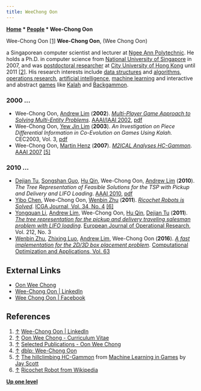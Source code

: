 ```yaml
---
title: WeeChong Oon
---
```

**[Home](Home "Home") \* [People](People "People") \* Wee-Chong Oon**



 [](https://www.linkedin.com/in/wee-chong-oon-09993815/) Wee-Chong Oon <a id="cite-note-1" href="#cite-ref-1">[1]</a> 
**Wee-Chong Oon**, (Wee Chong Oon)  

a Singaporean computer scientist and lecturer at [Ngee Ann Polytechnic](https://en.wikipedia.org/wiki/Ngee_Ann_Polytechnic).
He holds a Ph.D. in computer science from [National University of Singapore](https://en.wikipedia.org/wiki/National_University_of_Singapore) in 2007, and was [postdoctoral researcher](https://en.wikipedia.org/wiki/Postdoctoral_researcher) at [City University of Hong Kong](https://en.wikipedia.org/wiki/City_University_of_Hong_Kong) until 2011 <a id="cite-note-2" href="#cite-ref-2">[2]</a>.
His research interests include [data structures](Data "Data") and [algorithms](Algorithms "Algorithms"), [operations research](https://en.wikipedia.org/wiki/Operations_research), [artificial intelligence](Artificial_Intelligence "Artificial Intelligence"), [machine learning](Learning "Learning") and interactive and abstract [games](Games "Games") like [Kalah](Kalah "Kalah") and [Backgammon](Backgammon "Backgammon"). 



### 2000 ...


* Wee-Chong Oon, [Andrew Lim](index.php?title=Andrew_Lim&action=edit&redlink=1 "Andrew Lim (page does not exist)") (**2002**). *[Multi-Player Game Approach to Solving Multi-Entity Problems](http://www.aaai.org/Library/AAAI/2002/aaai02-148.php)*. [AAAI/IAAI 2002](Conferences#AAAI-2002 "Conferences"), [pdf](http://www.aaai.org/Papers/AAAI/2002/AAAI02-148.pdf)
* Wee-Chong Oon, [Yew Jin Lim](Yew_Jin_Lim "Yew Jin Lim") (**2003**). *An Investigation on Piece Differential Information in Co-Evolution on Games Using Kalah.* CEC2003, Vol. 3, [pdf](http://www.yewjin.com/storage/papers/Kalah_CEC2003.pdf)
* Wee-Chong Oon, [Martin Henz](https://dblp.uni-trier.de/pers/hd/h/Henz:Martin) (**2007**). *[M2ICAL Analyses HC-Gammon](http://www.aaai.org/Library/AAAI/2007/aaai07-098.php)*. [AAAI 2007](Conferences#AAAI-2007 "Conferences") <a id="cite-note-5" href="#cite-ref-5">[5]</a>


### 2010 ...


* [Dejian Tu](https://dblp.uni-trier.de/pers/hd/t/Tu:Dejian), [Songshan Guo](https://dblp.uni-trier.de/pers/hd/g/Guo:Songshan), [Hu Qin](https://dblp.uni-trier.de/pers/hd/q/Qin:Hu), Wee-Chong Oon, [Andrew Lim](index.php?title=Andrew_Lim&action=edit&redlink=1 "Andrew Lim (page does not exist)") (**2010**). *The Tree Representation of Feasible Solutions for the TSP with Pickup and Delivery and LIFO Loading*. [AAAI 2010](Conferences#AAAI-2010 "Conferences"), [pdf](http://agents.sci.brooklyn.cuny.edu/internal/proceedings/aaai/aaai10/02/AAAI10-042.pdf)
* [Yibo Chen](index.php?title=Yibo_Chen&action=edit&redlink=1 "Yibo Chen (page does not exist)"), Wee-Chong Oon, [Wenbin Zhu](index.php?title=Wenbin_Zhu&action=edit&redlink=1 "Wenbin Zhu (page does not exist)") (**2011**). *[Ricochet Robots is Solved](https://content.iospress.com/articles/icga-journal/icg34405)*. [ICGA Journal, Vol. 34, No. 4](ICGA_Journal#34_4 "ICGA Journal") <a id="cite-note-6" href="#cite-ref-6">[6]</a>
* [Yongquan Li](https://dblp.uni-trier.de/pers/hd/l/Li:Yongquan), [Andrew Lim](index.php?title=Andrew_Lim&action=edit&redlink=1 "Andrew Lim (page does not exist)"), Wee-Chong Oon, [Hu Qin](https://dblp.uni-trier.de/pers/hd/q/Qin:Hu), [Dejian Tu](https://dblp.uni-trier.de/pers/hd/t/Tu:Dejian) (**2011**). *[The tree representation for the pickup and delivery traveling salesman problem with LIFO loading](https://kundoc.com/pdf-the-tree-representation-for-the-pickup-and-delivery-traveling-salesman-problem-w.html)*. [European Journal of Operational Research](https://en.wikipedia.org/wiki/European_Journal_of_Operational_Research), Vol. 212, No. 3
* [Wenbin Zhu](index.php?title=Wenbin_Zhu&action=edit&redlink=1 "Wenbin Zhu (page does not exist)"), [Zhixing Luo](https://dblp.uni-trier.de/pers/hd/l/Luo:Zhixing), [Andrew Lim](index.php?title=Andrew_Lim&action=edit&redlink=1 "Andrew Lim (page does not exist)"), Wee-Chong Oon (**2016**). *[A fast implementation for the 2D/3D box placement problem](https://link.springer.com/article/10.1007/s10589-015-9780-2)*. [Computational Optimization and Applications, Vol. 63](https://link.springer.com/journal/10589/63/2)


## External Links


* [Oon Wee Chong](https://sites.google.com/site/oonwc1/home)
* [Wee-Chong Oon | LinkedIn](https://www.linkedin.com/in/wee-chong-oon-09993815/)
* [Wee Chong Oon | Facebook](https://en-gb.facebook.com/weechong.oon)


## References


1. <a id="cite-ref-1" href="#cite-note-1">↑</a> [Wee-Chong Oon | LinkedIn](https://www.linkedin.com/in/wee-chong-oon-09993815/)
2. <a id="cite-ref-2" href="#cite-note-2">↑</a> [Oon Wee Chong - Curriculum Vitae](https://sites.google.com/site/oonwc1/curriculum-vitae)
3. <a id="cite-ref-3" href="#cite-note-3">↑</a> [Selected Publications - Oon Wee Chong](https://sites.google.com/site/oonwc1/research/selected-publications)
4. <a id="cite-ref-4" href="#cite-note-4">↑</a> [dblp: Wee-Chong Oon](https://dblp.uni-trier.de/pers/hd/o/Oon:Wee=Chong.html)
5. <a id="cite-ref-5" href="#cite-note-5">↑</a> [The hillclimbing HC-Gammon](http://satirist.org/learn-game/systems/gammon/hc-gammon.html) from [Machine Learning in Games](http://satirist.org/learn-game/) by [Jay Scott](Jay_Scott "Jay Scott")
6. <a id="cite-ref-6" href="#cite-note-6">↑</a> [Ricochet Robot from Wikipedia](https://en.wikipedia.org/wiki/Ricochet_Robot)

**[Up one level](People "People")**







 
